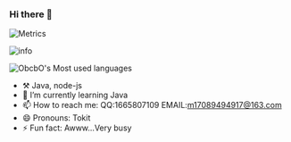 ### Hi there 👋
![Metrics](https://metrics.lecoq.io/ObcbO?template=classic&languages=1&gists=1&lines=1&languages.limit=8&languages.sections=most-used&languages.colors=github&languages.aliases=Java&languages.threshold=0%25&languages.indepth=false&languages.categories=markup%2C%20programming&languages.recent.categories=markup%2C%20programming&languages.recent.load=300&languages.recent.days=14&config.timezone=Asia%2FShanghai)

![info](https://github-readme-stats.vercel.app/api?username=ObcbO&show_icons=true&count_private=true&hide=prs&theme=default_repocard)

![ObcbO's Most used languages](https://github-readme-stats.vercel.app/api/top-langs/?username=ObcbO&layout=compact&hide_border=true&langs_count=10)

- ⚒️ Java, node-js
- 🌱 I’m currently learning Java
- 📫 How to reach me: QQ:1665807109 EMAIL:m17089494917@163.com
- 😄 Pronouns: Tokit
- ⚡ Fun fact: Awww...Very busy
